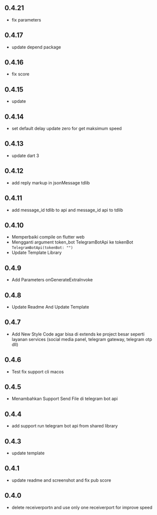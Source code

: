 ## 0.4.21

- fix parameters

## 0.4.17

- update depend package

## 0.4.16

- fix score

## 0.4.15

- update

## 0.4.14

- set default delay update zero for get maksimum speed 

## 0.4.13

- update dart 3

## 0.4.12

- add reply markup in jsonMessage tdlib

## 0.4.11

- add message_id tdlib to api and message_id api to tdlib

## 0.4.10

- Memperbaiki compile on flutter web
- Mengganti argument token_bot TelegramBotApi ke tokenBot `TelegramBotApi(tokenBot: "")`
- Update Template Library

## 0.4.9

- Add Parameters onGenerateExtraInvoke

## 0.4.8

- Update Readme And Update Template

## 0.4.7

- Add New Style Code agar bisa di extends ke project besar seperti layanan services (social media panel, telegram gateway, telegram otp dll)

## 0.4.6

- Test fix support cli macos

## 0.4.5

- Menambahkan Support Send File di telegram bot api

## 0.4.4

- add support run telegram bot api from shared library

## 0.4.3

- update template

## 0.4.1

- update readme and screenshot and fix pub score

## 0.4.0

- delete receiverportn and use only one receiverport for improve speed